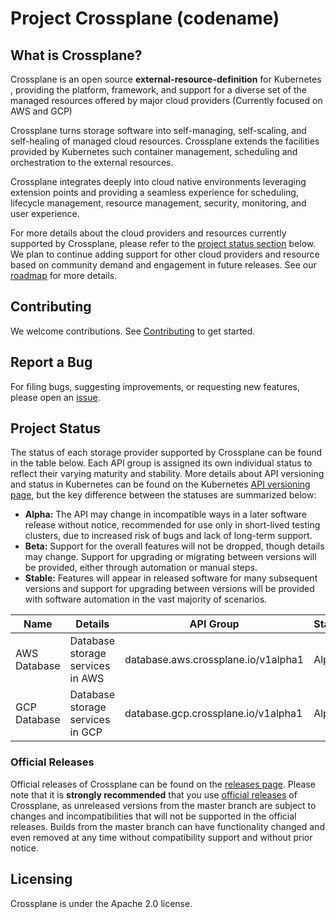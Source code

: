 # Project Crossplane (codename)

## What is Crossplane?

Crossplane is an open source **external-resource-definition** for Kubernetes , providing the platform, framework, and support for a diverse set of the managed resources offered by major cloud providers (Currently focused on AWS and GCP)

Crossplane turns storage software into self-managing, self-scaling, and self-healing of managed cloud resources. Crossplane extends the facilities provided by Kubernetes such container management, scheduling and orchestration to the external resources.

Crossplane integrates deeply into cloud native environments leveraging extension points and providing a seamless experience for scheduling, lifecycle management, resource management, security, monitoring, and user experience.

For more details about the cloud providers and resources currently supported by Crossplane, please refer to the [project status section](#project-status) below.
We plan to continue adding support for other cloud providers and resource based on community demand and engagement in future releases. See our [roadmap](ROADMAP.md) for more details.

## Contributing

We welcome contributions. See [Contributing](CONTRIBUTING.md) to get started.

## Report a Bug

For filing bugs, suggesting improvements, or requesting new features, please open an [issue](https://github.com/crossplaneio/crossplane/issues).

## Project Status

The status of each storage provider supported by Crossplane can be found in the table below.
Each API group is assigned its own individual status to reflect their varying maturity and stability.
More details about API versioning and status in Kubernetes can be found on the Kubernetes [API versioning page](https://kubernetes.io/docs/concepts/overview/kubernetes-api/#api-versioning), but the key difference between the statuses are summarized below:

* **Alpha:** The API may change in incompatible ways in a later software release without notice, recommended for use only in short-lived testing clusters, due to increased risk of bugs and lack of long-term support.
* **Beta:** Support for the overall features will not be dropped, though details may change. Support for upgrading or migrating between versions will be provided, either through automation or manual steps.
* **Stable:** Features will appear in released software for many subsequent versions and support for upgrading between versions will be provided with software automation in the vast majority of scenarios.


| Name | Details | API Group | Status |
| ----- | --------- | ----------- | -------- |
| AWS Database | Database storage services in AWS | database.aws.crossplane.io/v1alpha1 | Alpha |
| GCP Database | Database storage services in GCP | database.gcp.crossplane.io/v1alpha1 | Alpha |

### Official Releases

Official releases of Crossplane can be found on the [releases page](https://github.com/crossplaneio/crossplane/releases).
Please note that it is **strongly recommended** that you use [official releases](https://github.com/crossplaneio/crossplane/releases) of Crossplane, as unreleased versions from the master branch are subject to changes and incompatibilities that will not be supported in the official releases.
Builds from the master branch can have functionality changed and even removed at any time without compatibility support and without prior notice.

## Licensing

Crossplane is under the Apache 2.0 license.
